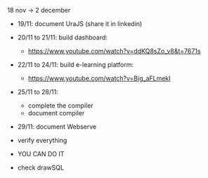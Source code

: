 18 nov -> 2 december

+ 19/11: document UraJS (share it in linkedin)
+ 20/11 to 21/11: build dashboard:
    + https://www.youtube.com/watch?v=ddKQ8sZo_v8&t=7671s

+ 22/11 to 24/11: build e-learning platform:
    + https://www.youtube.com/watch?v=Big_aFLmekI

+ 25/11 to 28/11:
    + complete the compiler
    + document compiler
+ 29/11: document Webserve

+ verify everything
+ YOU CAN DO IT

+ check drawSQL